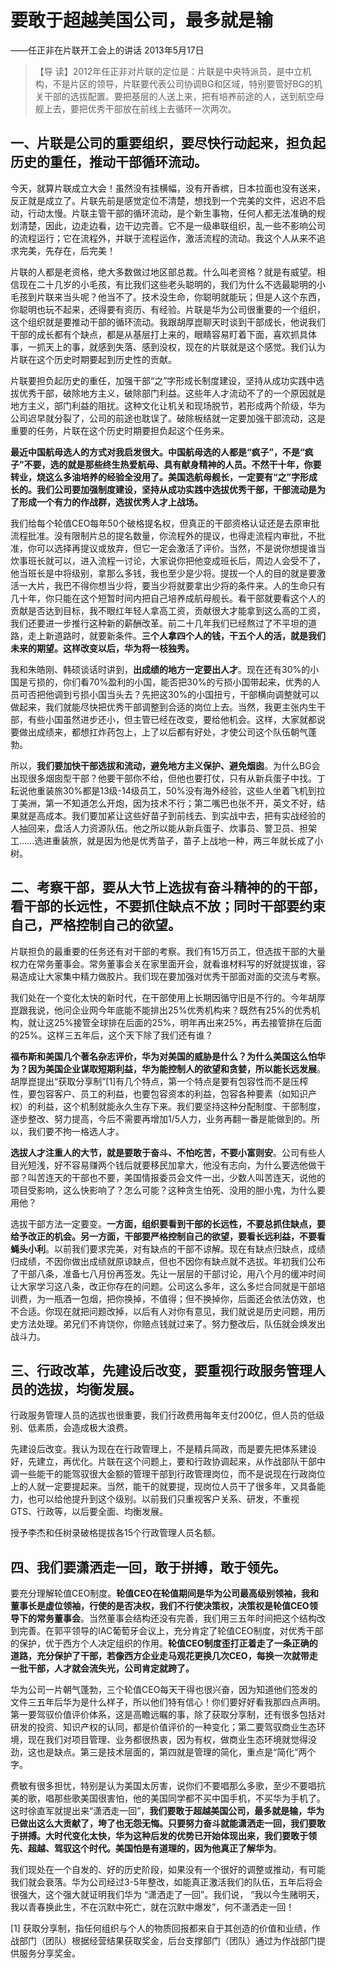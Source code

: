 # 要敢于超越美国公司，最多就是输

——任正非在片联开工会上的讲话 2013年5月17日

> 【导 读】2012年任正非对片联的定位是：片联是中央特派员，是中立机构，不是片区的领导，片联要代表公司协调BG和区域，特别要管好BG的机关干部的选拔配置。要把基层的人送上来，把有培养前途的人，送到航空母舰上去，要把优秀干部放在前线上去循环一次两次。

## 一、片联是公司的重要组织，要尽快行动起来，担负起历史的重任，推动干部循环流动。

今天，就算片联成立大会！虽然没有挂横幅，没有开香槟，日本拉面也没有送来，反正就是成立了。片联先前是感觉定位不清楚，想找到一个完美的文件，迟迟不启动，行动太慢。片联主管干部的循环流动，是个新生事物，任何人都无法准确的规划清楚，因此，边走边看，边干边完善。它不是一级串联组织，乱一些不影响公司的流程运行；它在流程外，并联于流程运作，激活流程的流动。我这个人从来不追求完美，先存在，后完美！

片联的人都是老资格，绝大多数做过地区部总裁。什么叫老资格？就是有威望。相信现在二十几岁的小毛孩，有比我们这些老头聪明的，我们为什么不选最聪明的小毛孩到片联来当头呢？他当不了。技术没生命，你聪明就能玩；但是人这个东西，你聪明也玩不起来，还得要有资历、有经验。片联是华为公司很重要的一个组织，这个组织就是要推动干部的循环流动。我跟胡厚崑聊天时谈到干部成长，他说我们干部的成长都有个缺点，都是从基层打上来的，眼睛容易盯着下面，喜欢抓具体事，一抓天上的事，就感到失落、感到没权，现在的片联就是这个感觉。我们认为片联在这个历史时期要起到历史性的贡献。

片联要担负起历史的重任，加强干部“之”字形成长制度建设，坚持从成功实践中选拔优秀干部，破除地方主义，破除部门利益。这些年人才流动不了的一个原因就是地方主义，部门利益的阻扰。这种文化让机关和现场脱节，若形成两个阶级，华为公司迟早就分裂了，公司的前途也耽误了。破除板结就一定要加强干部流动，这是重要的任务，片联在这个历史时期要担负起这个任务来。

**最近中国航母选人的方式对我启发很大。中国航母选的人都是“疯子”，不是“疯子”不要，选的就是那些终生热爱航母、具有献身精神的人员。不然干十年，你要转业，烧这么多油培养的经验全没用了。美国选航母舰长，一定要有“之”字形成长的。我们公司要加强制度建设，坚持从成功实践中选拔优秀干部，干部流动是为了形成一个有力的作战群，选拔优秀人才上战场。**

我们给每个轮值CEO每年50个破格提名权，但真正的干部资格认证还是去原审批流程批准。没有限制片总的提名数量，你流程外的提议，也得走流程内审批，不批准，你可以选择再提议或放弃，但它一定会激活了评价。当然，不是说你想提谁当炊事班长就可以，进入流程一讨论，大家说你把他变成班长后，周边人会受不了，他当班长是中将级别，拿那么多钱，我也至少是少将。提拔一个人的目的就是要激活一大片，我巴不得你想当少将，要当少将就要拿出少将的条件来。人的生命只有几十年，你只能在这个短暂时间内把自己培养成航母舰长。看干部就要看这个人的贡献是否达到目标，我不眼红年轻人拿高工资，贡献很大才能拿到这么高的工资，我们还要进一步推行这种新的薪酬改革。前二十几年我们已经熬过了不平坦的道路，走上新道路时，就要新条件。**三个人拿四个人的钱，干五个人的活，就是我们未来的期望。这样改变以后，华为将一枝独秀。**

我和朱皓刚、韩硕谈话时讲到，**出成绩的地方一定要出人才**。现在还有30%的小国是亏损的，你们看70%盈利的小国，能否把30%的亏损小国带起来，优秀的人员可否把他调到亏损小国当头去？先把这30%的小国扭亏，干部横向调整就可以做起来，我们就能尽快把优秀干部调整到合适的岗位上去。当然，我更主张内生干部，有些小国虽然进步还小，但主管已经在改变，要给他机会。这样，大家就都说要做出成绩来，都想扛炸药包上，上了以后都有好处，才使公司这个队伍朝气蓬勃。

所以，**我们要加快干部选拔和流动，避免地方主义保护、避免烟囱**。为什么BG会出现很多烟囱型干部？他要干部你不给，但他也要打仗，只有从新兵蛋子中找。丁耘说他重装旅30%都是13级-14级员工，50%没有海外经验，这些人坐着飞机到拉丁美洲，第一不知道怎么开炮，因为技术不行；第二嘴巴也张不开，英文不好，结果就是高成本。我们要加紧让这些好苗子到前线去、到实战中去，把有实战经验的人抽回来，盘活人力资源队伍。他之所以能从新兵蛋子、炊事员、警卫员、担架工……选进重装旅，就是因为他是优秀苗子，苗子上战地一种，两三年就长成了小树。

## 二、考察干部，要从大节上选拔有奋斗精神的的干部，看干部的长远性，不要抓住缺点不放；同时干部要约束自己，严格控制自己的欲望。

片联担负的最重要的任务还有对干部的考察。我们有15万员工，但选拔干部的大量权力在常务董事会。常务董事会关在家里面开会，就看谁材料写的好就提拔谁，容易造成让大家集中精力做胶片。我们现在要加强对优秀干部面对面的交流与考察。

我们处在一个变化太快的新时代，在干部使用上长期因循守旧是不行的。今年胡厚崑跟我说，他问企业网今年底能不能排出25%优秀机构来？既然有25%的优秀机构，就让这25%接管全球排在后面的25%，明年再出来25%，再去接管排在后面的25%。这样三五年后，这个天下除了我们还有谁？

**福布斯和美国几个著名杂志评价，华为对美国的威胁是什么？为什么美国这么怕华为？因为美国企业谋取短期利益，华为能控制人的欲望和贪婪，所以能长远发展**。胡厚崑提出“获取分享制”\[1\]有几个特点，第一个特点是要有包容性而不是压榨性，要包容客户、员工的利益，也要包容资本的利益，包容各种要素（如知识产权）的利益，这个机制就能永久生存下来。我们要坚持这种分配制度、干部制度，逐步整改、努力提高，今后不需要再增加1/5人力，业务再翻一番是能做到的。所以，我们要不拘一格选人才。

**选拔人才注重人的大节，就是要敢于奋斗、不怕吃苦，不要小富则安**。公司有些人目光短浅，好不容易赚两个钱后就要移民加拿大，他没有志向，为什么要选他做干部？叫苦连天的干部也不要，美国情报委员会文件一出，少数人叫苦连天，说他的项目受影响，这么快影响了？怎么可能？这种贪生怕死、没用的胆小鬼，为什么要用他？

选拔干部方法一定要变。**一方面，组织要看到干部的长远性，不要总抓住缺点，要给予改正的机会。另一方面，干部要严格控制自己的欲望，要看长远利益，不要看蝇头小利**。以前我们要求完美，对有缺点的干部不谅解。现在有缺点归缺点，成绩归成绩，不因你做出成绩就原谅缺点，但也不因你有缺点就不选拔。年初我们公布了干部八条，准备七八月份再签发。先让一层层的干部讨论，用八个月的缓冲时间让大家学习这八条，改正你存在的问题。公司这么多年，这么多烂合同就是干部培训费，为一瓶酒一包烟，把你换掉，不值得；但不换掉你，后面还会依法仿效，也不合适。你现在就把问题改掉，以后有人对你有意见，我们就说是历史问题，用历史方法处理。弟兄们不肯饶你，你赔点钱就过来了。努力整改后，队伍就会焕发出战斗力。

## 三、行政改革，先建设后改变，要重视行政服务管理人员的选拔，均衡发展。

行政服务管理人员的选拔也很重要，我们行政费用每年支付200亿，但人员的低级别、低素质，会造成极大浪费。

先建设后改变。我认为现在在行政管理上，不是精兵简政，而是要先把体系建设好，先建立，再优化。片联在这个问题上，要和行政协调起来，从作战部队干部中调一些能干的能驾驭很大金额的管理干部到行政管理岗位，而不是说现在行政岗位上的人就一定要提起来。当然，能干的就要提，现岗位人员干了很多年，又具备能力，也可以给他提升到这个级别。以前我们只重视客户关系、研发，不重视GTS、行政等，以后要全面、均衡发展。

授予李杰和任树录破格提拔各15个行政管理人员名额。

## 四、我们要潇洒走一回，敢于拼搏，敢于领先。

要充分理解轮值CEO制度。**轮值CEO在轮值期间是华为公司最高级别领袖，我和董事长是虚位领袖，行使的是否决权，我们不行使决策权，决策权是轮值CEO领导下的常务董事会**。当然董事会结构还没有完善，我们用三五年时间把这个结构改到完善。在郭平领导的IAC葡萄牙会议上，充分肯定了轮值CEO制度，对优秀干部的保护，优于西方个人决定组织的作用。**轮值CEO制度歪打正着走了一条正确的道路，充分保护了干部，若像西方企业走马观花更换几次CEO，每换一次就带走一批干部，人才就会流失光，公司肯定就跨了。**

华为公司一片朝气蓬勃，三个轮值CEO每天干得也很兴奋，因为知道他们签发的文件三五年后华为是什么样子，所以他们特有信心！你们要好好看我那四点声明。第一要驾驭价值评价体系，这是高瞻远瞩的事，除了获取分享制，还有很多包括对研发的投资、知识产权的认同，都是价值评价的一种变化；第二要驾驭商业生态环境，现在我们对项目管理、业务都很热衷，因为有权，做商业生态环境就觉得没劲，这也是缺点。第三是技术层面的，第四就是管理的简化，重点是“简化”两个字。

费敏有很多担忧，特别是认为美国太厉害，说你们不要唱那么多歌，至少不要唱抗美的歌，唱那些歌美国很害怕，他的美国同学都不买中国手机，不买华为手机了。这时徐直军就提出来“潇洒走一回”，**我们要敢于超越美国公司，最多就是输，华为已做出这么大贡献了，垮了也无怨无悔。只要努力奋斗就能潇洒走一回，我们要敢于拼搏。大时代变化太快，华为这种后发的优势已开始体现出来，我们要敢于领先、超越、驾驭这个时代。美国怕是有道理的，因为他真正了解华为**。

我们现处在一个自发的、好的历史阶段，如果没有一个很好的调整或推动，有可能我们就会衰落。华为公司经过3-5年整改，如能真正激活我们的队伍，五年后将会很强大，这个强大就证明我们华为 “潇洒走了一回”。我们说， “我以今生赌明天，我以青春换此生，不在沉默中死亡，就在沉默中爆发”，何不潇洒走一回！

\[1\] 获取分享制，指任何组织与个人的物质回报都来自于其创造的价值和业绩，作战部门（团队）根据经营结果获取奖金，后台支撑部门（团队）通过为作战部门提供服务分享奖金。

